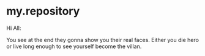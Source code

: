 # my.repository

Hi All:

You see at the end they gonna show you their real faces.
Either you die hero or live long enough to see yourself become the villan.
